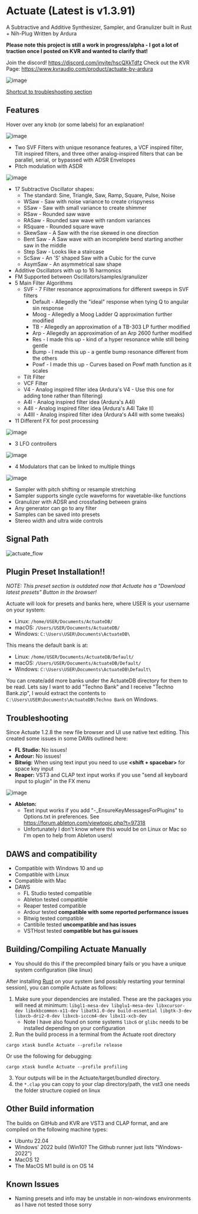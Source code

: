 # Actuate (Latest is v1.3.91)
A Subtractive and Additive Synthesizer, Sampler, and Granulizer built in Rust + Nih-Plug
Written by Ardura

**Please note this project is still a work in progress/alpha - I got a lot of traction once I posted on KVR and wanted to clarify that!**

Join the discord! https://discord.com/invite/hscQXkTdfz
Check out the KVR Page: https://www.kvraudio.com/product/actuate-by-ardura

![image](https://github.com/ardura/Actuate/assets/31751444/9b4cb9fe-de11-4242-a5c0-a0c5b724443d)

[Shortcut to troubleshooting section](#Troubleshooting)

## Features
Hover over any knob (or some labels) for an explanation!

![image](https://github.com/ardura/Actuate/assets/31751444/6c455635-8f03-49b5-bce1-c665d437d2fe)


- Two SVF Filters with unique resonance features, a VCF inspired filter, Tilt inspired filters, and three other analog-inspired filters that can be parallel, serial, or bypassed with ADSR Envelopes
- Pitch modulation with ASDR

![image](https://github.com/ardura/Actuate/assets/31751444/accd4727-975a-4266-a82a-180c55db628d)


- 17 Subtractive Oscillator shapes:
  - The standard: Sine, Triangle, Saw, Ramp, Square, Pulse, Noise
  - WSaw - Saw with noise variance to create crispyness
  - SSaw - Saw with small variance to create shimmer
  - RSaw - Rounded saw wave
  - RASaw - Rounded saw wave with random variances
  - RSquare - Rounded square wave
  - SkewSaw - A Saw with the rise skewed in one direction
  - Bent Saw - A Saw wave with an incomplete bend starting another saw in the middle
  - Step Saw - Looks like a staircase
  - ScSaw - An 'S' shaped Saw with a Cubic for the curve
  - AsymSaw - An asymmetrical saw shape
- Additive Oscillators with up to 16 harmonics
- FM Supported between Oscillators/samples/granulizer
- 5 Main Filter Algorithms
  - SVF - 7 Filter resonance approximations for different sweeps in SVF filters
    - Default - Allegedly the "ideal" response when tying Q to angular sin response
    - Moog - Allegedly a Moog Ladder Q approximation further modified
    - TB - Allegedly an approximation of a TB-303 LP further modified
    - Arp - Allegedly an approximation of an Arp 2600 further modified
    - Res - I made this up - kind of a hyper resonance while still being gentle
    - Bump - I made this up - a gentle bump resonance different from the others
    - Powf - I made this up - Curves based on Powf math function as it scales
  - Tilt Filter
  - VCF Filter
  - V4 - Analog inspired filter idea (Ardura's V4 - Use this one for adding tone rather than filtering)
  - A4I - Analog inspired filter idea (Ardura's A4I)
  - A4II - Analog inspired filter idea (Ardura's A4I Take II)
  - A4III - Analog inspired filter idea (Ardura's A4II with some tweaks)
- 11 Different FX for post processing

![image](https://github.com/ardura/Actuate/assets/31751444/c13b62bb-a29e-420c-9f3a-764950cbd4a2)

- 3 LFO controllers

![image](https://github.com/ardura/Actuate/assets/31751444/22499e32-50e4-4724-9483-de5ceb43751a)

- 4 Modulators that can be linked to multiple things

![image](https://github.com/ardura/Actuate/assets/31751444/67d7cdeb-9214-4eef-ad8b-63b6a03ceb60)

- Sampler with pitch shifting or resample stretching
- Sampler supports single cycle waveforms for wavetable-like functions
- Granulizer with ADSR and crossfading between grains
- Any generator can go to any filter
- Samples can be saved into presets
- Stereo width and ultra wide controls

## Signal Path
![actuate_flow](https://github.com/ardura/Actuate/assets/31751444/45ce1d56-d6c1-47b2-8bae-09633ecbbd2e)

## Plugin Preset Installation!!
*NOTE: This preset section is outdated now that Actuate has a "Download latest presets" Button in the browser!*

Actuate will look for presets and banks here, where USER is your username on your system:

- Linux: `/home/USER/Documents/ActuateDB/`
- macOS: `/Users/USER/Documents/ActuateDB/`
- Windows: `C:\Users\USER\Documents\ActuateDB\`

This means the default bank is at:

- Linux: `/home/USER/Documents/ActuateDB/Default/`
- macOS: `/Users/USER/Documents/ActuateDB/Default/`
- Windows: `C:\Users\USER\Documents\ActuateDB\Default\`

You can create/add more banks under the ActuateDB directory for them to be read.
Lets say I want to add "Techno Bank" and I receive "Techno Bank.zip", I would extract the contents to `C:\Users\USER\Documents\ActuateDB\Techno Bank` on Windows.

## Troubleshooting
Since Actuate 1.2.8 the new file browser and UI use native text editing. This created some issues in some DAWs outlined here:

- **FL Studio:** No issues!
- **Ardour:** No issues!
- **Bitwig:** When using text input you need to use **<shift + spacebar>** for space key input
- **Reaper:** VST3 and CLAP text input works if you use "send all keyboard input to plugin" in the FX menu

![image](https://github.com/ardura/Actuate/assets/31751444/1664ef3f-ec4c-453b-81e8-d0b7e13a5811)

- **Ableton:** 
  - Text input works if you add "-_EnsureKeyMessagesForPlugins" to Options.txt in preferences. See https://forum.ableton.com/viewtopic.php?t=97318
  - Unfortunately I don't know where this would be on Linux or Mac so I'm open to help from Ableton users!

## DAWS and compatibility
- Compatible with Windows 10 and up
- Compatible with Linux
- Compatible with Mac
- DAWS
    - FL Studio tested compatible
    - Ableton tested compatible
    - Reaper tested compatible
    - Ardour tested **compatible with some reported performance issues**
    - Bitwig tested compatible
    - Cantibile tested **uncompatible and has issues**
    - VSTHost tested **compatible but has gui issues**

## Building/Compiling Actuate Manually
- You should do this if the precompiled binary fails or you have a unique system configuration (like linux)

After installing [Rust](https://rustup.rs/) on your system (and possibly restarting your terminal session), you can compile Actuate as follows:
1. Make sure your dependencies are installed. These are the packages you will need at minimum: `libgl1-mesa-dev libglu1-mesa-dev libxcursor-dev libxkbcommon-x11-dev libatk1.0-dev build-essential libgtk-3-dev libxcb-dri2-0-dev libxcb-icccm4-dev libx11-xcb-dev`
   - Note I have also found on some systems `libc6` or `glibc` needs to be installed depending on your configuration
2. Run the build process in a terminal from the Actuate root directory
```
cargo xtask bundle Actuate --profile release
```
Or use the following for debugging:
```
cargo xtask bundle Actuate --profile profiling
```
3. Your outputs will be in the Actuate/target/bundled directory.
4. the `*.clap` you can copy to your clap directory/path, the vst3 one needs the folder structure copied on linux

## Other Build information
The builds on GitHub and KVR are VST3 and CLAP format, and are compiled on the following machine types:
- Ubuntu 22.04
- Windows' 2022 build (Win10? The Github runner just lists "Windows-2022")
- MacOS 12
- The MacOS M1 build is on OS 14

## Known Issues
- Naming presets and info may be unstable in non-windows environments as I have not tested those sorry
